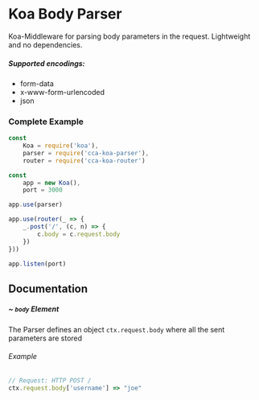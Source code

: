 # Koa Body Parser
Koa-Middleware for parsing body parameters in the request. Lightweight and no dependencies.
##### Supported encodings:
- form-data
- x-www-form-urlencoded
- json

### Complete Example
```javascript
const
	Koa = require('koa'),
	parser = require('cca-koa-parser'),
	router = require('cca-koa-router')

const
	app = new Koa(),
	port = 3000

app.use(parser)

app.use(router(_ => {
	_.post('/', (c, n) => {
		c.body = c.request.body
	})
}))

app.listen(port)
```

## Documentation

##### ~ `body` Element
The Parser defines an object `ctx.request.body` where all the sent parameters are stored

###### Example
```javascript
// Request: HTTP POST /
ctx.request.body['username'] => "joe"
```
